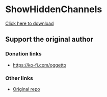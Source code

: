 # ShowHiddenChannels

[Click here to download](https://raw.githubusercontent.com/JustOptimize/return-ShowHiddenChannels/main/ShowHiddenChannels.plugin.js)

## Support the original author

### Donation links

- <https://ko-fi.com/oggetto>

### Other links

- [Original repo](https://github.com/JustOptimize/return-ShowHiddenChannels/)
